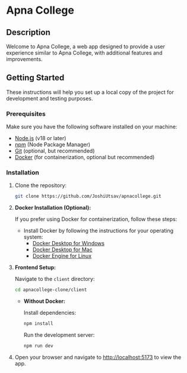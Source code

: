# Apna College

## Description

Welcome to Apna College, a web app designed to provide a user experience similar to Apna College, with additional features and improvements.

## Getting Started

These instructions will help you set up a local copy of the project for development and testing purposes.

### Prerequisites

Make sure you have the following software installed on your machine:

- [Node.js](https://nodejs.org/) (v18 or later)
- [npm](https://www.npmjs.com/) (Node Package Manager)
- [Git](https://git-scm.com/) (optional, but recommended)
- [Docker](https://www.docker.com/) (for containerization, optional but recommended)

### Installation

1. Clone the repository:

   ```bash
   git clone https://github.com/JoshiUtsav/apnacollege.git
   ```

2. **Docker Installation (Optional):**

   If you prefer using Docker for containerization, follow these steps:

   - Install Docker by following the instructions for your operating system:
     - [Docker Desktop for Windows](https://docs.docker.com/desktop/install/windows/)
     - [Docker Desktop for Mac](https://docs.docker.com/desktop/install/mac/)
     - [Docker Engine for Linux](https://docs.docker.com/engine/install/)

3. **Frontend Setup:**

   Navigate to the `client` directory:

   ```bash
   cd apnacollege-clone/client
   ```
   
   - **Without Docker:**

     Install dependencies:

     ```bash
     npm install
     ```

     Run the development server:

     ```bash
     npm run dev
     ```

4. Open your browser and navigate to [http://localhost:5173](http://localhost:5173) to view the app.
